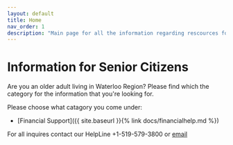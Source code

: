 ```yaml
---
layout: default
title: Home
nav_order: 1
description: "Main page for all the information regarding rescources for seniors in the Waterloo region"
---
```


# Information for Senior Citizens

Are you an older adult living in Waterloo Region? 
Please find which the category for the information that you're looking for.

Please choose what catagory you come under:

- [Financial Support]({{ site.baseurl }}{% link docs/financialhelp.md %})


For all inquires contact our HelpLine +1-519-579-3800 or [email](mailto:info@waterlooregion.org)


